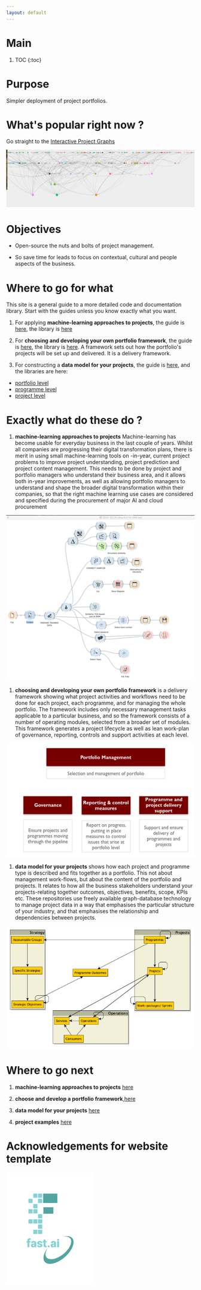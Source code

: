 ```yaml
---
layout: default
---
```


# Main
1. TOC
{:toc}

# Purpose

Simpler deployment of project portfolios.

# What's popular right now ?

Go straight to the [Interactive Project Graphs](https://lawrencerowland.github.io/graphs)

![](/images/Interactive_project_graph_1.png)

# Objectives

- Open-source the nuts and bolts of project management.

- So save time for leads to focus on contextual, cultural and people aspects of the business.  


# Where to go for what 

This site is a general guide to a more detailed code and documentation library. 
Start with the guides unless you know exactly what you want. 

1. For applying **machine-learning approaches to projects**, the guide is [here](https://lawrencerowland.github.io/ML-for-portfolios.html), the library is [here](https://github.com/lawrencerowland/Machine-learning-for-project-portfolios) 

1. For **choosing and developing your own portfolio framework**, the guide is [here](https://lawrencerowland.github.io/Portfolio-frameworks.html), the library is [here](https://github.com/lawrencerowland/Data-Model-for-Project-Frameworks). A framework sets out how the portfolio's projects will be set up and delivered. It is a delivery framework.

1. For constructing a **data model for your projects**, the guide is [here](https://lawrencerowland.github.io/Portfolio-data-model.html), and the libraries are here:

- [portfolio level](https://github.com/lawrencerowland/Data-models-for-portfolios)
- [programme level](https://github.com/lawrencerowland/Data-models-for-programmes)
- [project level](https://github.com/lawrencerowland/Data-models-for-projects)

# Exactly what do these do ?

1. **machine-learning approaches to projects** Machine-learning has become usable for everyday business in the last couple of years. Whilst all companies are progressing their digital transformation plans, there is merit in using small machine-learning tools on -in-year, current project problems to improve project understanding, project prediction and project content management. This needs to be done by project and portfolio managers who understand their business area, and it allows both in-year improvements, as well as allowing portfolio managers to understand and shape the broader digital transformation within their companies, so that the right machine learning use cases are considered and specified during the procurement of major AI and cloud procurement

![](/images/index/Orange-NLP-example.png)


1. **choosing and developing your own portfolio framework** is a delivery framework showing what project activities and workflows need to be done for each project, each programme, and for managing the whole portfolio. The framework includes only necessary management tasks applicable to a particular business, and so the framework consists of a number of operating modules, selected from a broader set of modules. This framework generates a project lifecycle as well as lean work-plan of governance, reporting, controls and support activities at each level. 

![](/images/index/portfolio-tier1.png)

1. **data model for your projects** shows how each project and programme type is described and fits together as a portfolio. This not about management work-flows, but about the content of the portfolio and projects. It relates to how all the business stakeholders understand your projects-relating together outcomes, objectives, benefits, scope, KPIs etc.  These repositories use freely available graph-database technology to manage project data in a way that emphasises the particular structure of your industry, and that emphasises the relationship and dependencies between projects.

![](/images/index/Digital_Programme_simplified_graph_schema.jpg)

# Where to go next

1. **machine-learning approaches to projects** [here](https://lawrencerowland.github.io/ML-for-portfolios.html)

1. **choose and develop a portfolio framework**,[here](https://lawrencerowland.github.io/Portfolio-frameworks.html)

1. **data model for your projects** [here](https://lawrencerowland.github.io/Portfolio-data-model.html)
1. **project examples** [here](https://lawrencerowland.github.io/project-examples.html)

# Acknowledgements for website template
![Image of fast.ai logo](images/index/logo.png)

